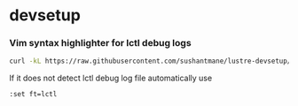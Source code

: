 # devsetup


### Vim syntax highlighter for lctl debug logs

```sh
curl -kL https://raw.githubusercontent.com/sushantmane/lustre-devsetup/master/vim-plugins/lctl_syntax_hl_vim.sh | bash
```

If it does not detect lctl debug log file automatically use
```sh
:set ft=lctl
```
